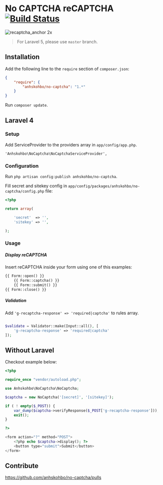 No CAPTCHA reCAPTCHA [![Build Status](https://travis-ci.org/anhskohbo/no-captcha.svg?branch=master&style=flat-square)](https://travis-ci.org/anhskohbo/no-captcha)
==========

![recaptcha_anchor 2x](https://cloud.githubusercontent.com/assets/1529454/5291635/1c426412-7b88-11e4-8d16-46161a081ece.gif)

> For Laravel 5, please use `master` branch.

## Installation

Add the following line to the `require` section of `composer.json`:

```json
{
    "require": {
        "anhskohbo/no-captcha": "1.*"
    }
}
```

Run `composer update`.

## Laravel 4

### Setup

Add ServiceProvider to the providers array in `app/config/app.php`.

```
'Anhskohbo\NoCaptcha\NoCaptchaServiceProvider',
```

### Configuration

Run `php artisan config:publish anhskohbo/no-captcha`.

Fill secret and sitekey config in `app/config/packages/anhskohbo/no-captcha/config.php` file:

```php
<?php

return array(

	'secret'  => '',
	'sitekey' => '',

);
```

### Usage

##### Display reCAPTCHA

Insert reCAPTCHA inside your form using one of this examples:

```php
{{ Form::open() }}
	{{ Form::captcha() }}
	{{ Form::submit() }}
{{ Form::close() }}
```

##### Validation

Add `'g-recaptcha-response' => 'required|captcha'` to rules array.

```php

$validate = Validator::make(Input::all(), [
	'g-recaptcha-response' => 'required|captcha'
]);

```

## Without Laravel

Checkout example below:

```php
<?php

require_once "vendor/autoload.php";

use Anhskohbo\NoCaptcha\NoCaptcha;

$captcha = new NoCaptcha('[secret]', '[sitekey]');

if ( ! empty($_POST)) {
    var_dump($captcha->verifyResponse($_POST['g-recaptcha-response']));
    exit();
}

?>

<form action="?" method="POST">
    <?php echo $captcha->display(); ?>
    <button type="submit">Submit</button>
</form>

```

## Contribute

https://github.com/anhskohbo/no-captcha/pulls
